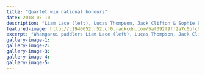 ```yaml
---
title: "Quartet win national honours"
date: 2018-05-10
description: "Liam Lace (left), Lucas Thompson, Jack Clifton & Sophie Brooke to represent NZ at the Asia Pacific Sprint Kayak Regatta..."
featured-image: http://c1940652.r52.cf0.rackcdn.com/5af392f9ff2a7c6bfc001c4f/Lace-Thompson-Clifton-Brooke-chron-10-May.jpg
excerpt: "Whanganui paddlers Liam Lace (left), Lucas Thompson, Jack Clifton & Sophie Brooke are primed to impress in the Kiwi junior team at the Asia Pacific Sprint Kayak Regatta in Adelaide this weekend."
gallery-image-1: 
gallery-image-2: 
gallery-image-3: 
gallery-image-4: 
gallery-image-5: 
---
```


